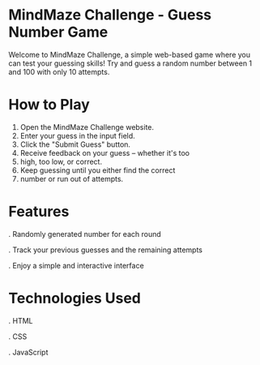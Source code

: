 # MindMaze Challenge - Guess Number Game


Welcome to MindMaze Challenge, a simple web-based game where you can test your guessing skills! Try and guess a random number between 1 and 100 with only 10 attempts.

# How to Play
1. Open the MindMaze Challenge website.
2. Enter your guess in the input field.
3. Click the "Submit Guess" button.
4. Receive feedback on your guess – whether it's too
5. high, too low, or correct.
6. Keep guessing until you either find the correct
7. number or run out of attempts.

# Features
. Randomly generated number for each round

. Track your previous guesses and the remaining attempts

. Enjoy a simple and interactive interface

# Technologies Used
. HTML

. CSS

. JavaScript
